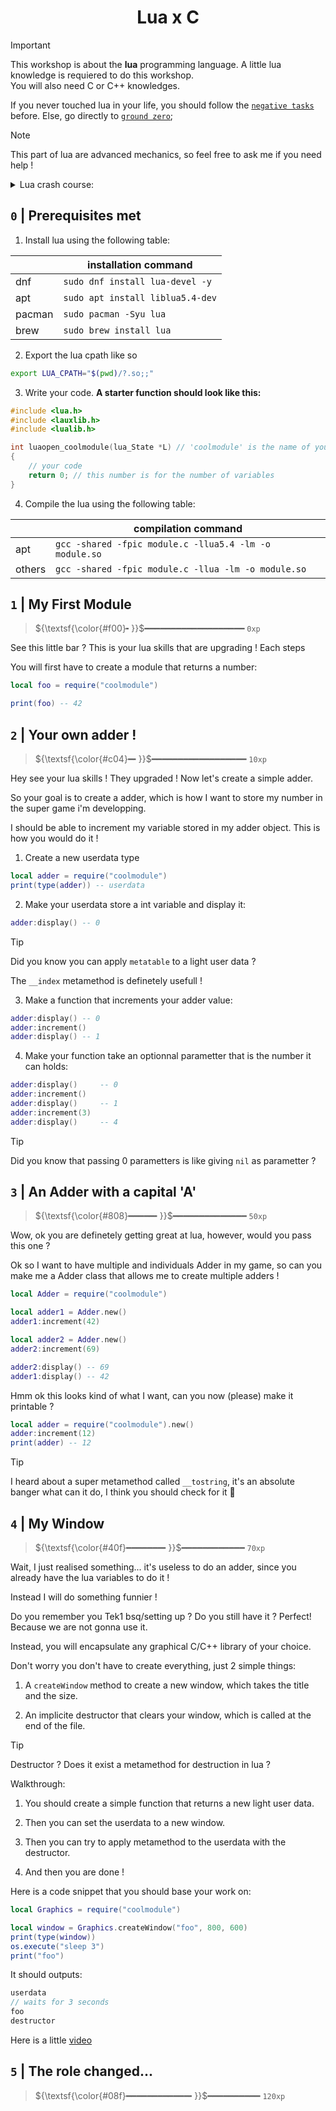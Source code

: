 <h1 align=center> Lua x C </h1>

> [!IMPORTANT]
> This workshop is about the **lua** programming language. A little lua
> knowledge is requiered to do this workshop.<br/>
> You will also need C or C++ knowledges.
> 
> If you never touched lua in your life, you should follow the
> [`negative tasks`](#-1--a-lua-world) before.
> Else, go directly to [`ground zero`](#0--prerequisites-met);

> [!NOTE]
> This part of lua are advanced mechanics, so feel free to ask me if you
> need help !

<details>
    <summary>  Lua crash course: </summary>

## `-1` | A lua world

Lua is an interpretted language created in 1993. It kinda looks like Ruby.

Here is what creating a variable looks like:
```lua
local num = 3
local str = "hello"
```

Lua is not strict typed, however, you can have a warning on the vscode
if your variable changes type
```lua
local a = 42
a = "foo" -- warning
```

And now you also learnt above how to do a comment !

Lua have 8 (or 9 it depends how you count) types:
- nil <br>
`local a = nil; local a;`
- number (and integer) <br>
`local a = 42; local a = 3.14`
- string <br>
`local a = "hello"`
- boolean <br>
`local a = true`
- thread <br>
`local a = coroutine.create(...)`
- function <br>
`function a() ... end`
- table <br>
`local a = { ... }`
- userdata <br>
`can't be created, it's a C pointer`

So normally you should understand the types from nil to thread.

The other ones are the ones we are mostly gonna use in this workshop.

However, we have to see more basics before.

## `-2` | Basic lua knowledge

Now we are gonna see some lua basics.

Here is three ways to do looping in lua:
```lua
local a = 0
while a < 10 do
    print(a)
    a = a + 1
end

for b = 0, 10 do
    print(b)
end

local c = 0
repeat
    print(c)
    c = c + 1
until c >= 10
```

Here is how to do conditions:
```lua
if you == "league player" then
    print("stinky")
elseif you == "at epitech" then
    print("stinky too")
else
    print("sticky again")
end
```
If checks for a `non-nil` and `not false` value.

```lua
if nil then -- wont do
    ... 
end
if 1 == 2 then -- 1 == 2 is false, so wont do
    ...
end
```

## `-3` | or functions, and

And here is a function (example for factorial recursive):
```lua
local function factorial(n)
    if (n == 1) or (n == 0) then
        return 1
    end
    return n * factorial(n)
end
```

Lua can have `;` but it is for psychopaths. You can also write lua on a single line, but that's also for psychopaths.
```lua
function f(n)if n<=0 then return 1 end return n*f(n-1)end
```
And yes this works.

You can also do ternary using only `or` and `and`. These opperators are really usefull since its not like C.

Here, the `or` will chose the first non-nil and non-false value, else it takes the last one:
```lua
false or 3 -- 3
42 or 53 -- 42
nil or false -- false
false or nil -- nil
```

`and` will do the opposite and return the first nil or false value he found, else it returns the last value:
```lua
false and 3 -- false
42 or 53 -- 53
nil or false -- nil
false or nil -- false
```

So using this, you can do ternary like that:
```lua
(condition and first) or second
```

Now we can improve our psychopath's factorial:
```lua
f=function(n)return n<=0 and 1 or n*f(n-1)end
```

## `-4` | Tables ~~and chairs~~

Tables are the most important mechanics in lua. It allows user to store any `value` at a given `key`. The key can be litterally anything.

To create a table, you just need to use `{}`. By default, if you don't give a key, it acts like an array, and the key are `1, 2, 3...`

```lua
local fruits = { "banana", "apple", "mango" }
print(fruits[1]) -- banana (not apple)
```

If your key is a string, you can access it with a dot:
```lua
local me = {
    money = 0,
    bitches = 0,
    int32limit = 2147483647
}
me.charism = 0
print(me.bitches) -- 0
```

You can also loop through the tables using the for loop:
```lua
for key, value in pairs(me) do
    print(key, value) -- money 0, bitches 0, ...
end
```

Tables can have functions in it, which is interesting in OOP mechanics.

So to call them, you can just call them with `.`, but if you need to actually get the table used to call the function, you can use `:` and you will get the `self` variable.
```lua
local me = {
    age = 19,
    name = "pol"
}

function me.sayHi()
    print("Hi")
end

function me:birthday()
    self.age = self.age + 1
end

me.sayHi() -- Hi
print(me.age) -- 19
me:birthday()
print(me.age) -- 20
```

You can also use something that is called metatables to actually give tables funny attributes. But I let you search by your own.

Finally ! Now you can start the workshop !

</details>

## `0` | Prerequisites met

1. Install lua using the following table:

|        | installation command             |
|--------|----------------------------------|
| dnf    | `sudo dnf install lua-devel -y`  |
| apt    | `sudo apt install liblua5.4-dev` |
| pacman | `sudo pacman -Syu lua`           |
| brew   | `sudo brew install lua`          |

2. Export the lua cpath like so
```sh
export LUA_CPATH="$(pwd)/?.so;;"
```

3. Write your code. **A starter function should look like this:**
```c
#include <lua.h>
#include <lauxlib.h>
#include <lualib.h>

int luaopen_coolmodule(lua_State *L) // 'coolmodule' is the name of your module !
{
    // your code
    return 0; // this number is for the number of variables
}
```

4. Compile the lua using the following table:

|        | compilation command                                    |
|--------|--------------------------------------------------------|
| apt    | `gcc -shared -fpic module.c -llua5.4 -lm -o module.so` |
| others | `gcc -shared -fpic module.c -llua -lm -o module.so`    |

## `1` | My First Module
> ${\textsf{\color{#f00}╸}}$━━━━━━━━━━━━━━━━━━━ `0xp`

See this little bar ? This is your lua skills that are upgrading ! Each steps 

You will first have to create a module that returns a number:
```lua
local foo = require("coolmodule")

print(foo) -- 42
```

## `2` | Your own adder !
> ${\textsf{\color{#c04}━╸}}$━━━━━━━━━━━━━━━━━━ `10xp`

Hey see your lua skills ! They upgraded ! Now let's create a simple adder.

So your goal is to create a adder, which is how I want to store my number in the super game i'm developping.

I should be able to increment my variable stored in my adder object. This is how you would do it !

1. Create a new userdata type
```lua
local adder = require("coolmodule")
print(type(adder)) -- userdata
```

2. Make your userdata store a int variable and display it:
```lua
adder:display() -- 0
```

> [!TIP]
> Did you know you can apply `metatable` to a light user data ?
>
> The `__index` metamethod is definetely usefull !

3. Make a function that increments your adder value:
```lua
adder:display() -- 0
adder:increment()
adder:display() -- 1
```

4. Make your function take an optionnal parametter that is the number it can holds:
```lua
adder:display()     -- 0
adder:increment()
adder:display()     -- 1
adder:increment(3)
adder:display()     -- 4
```

> [!TIP]
> Did you know that passing 0 parametters is like giving `nil` as
> parametter ?

## `3` | An Adder with a capital 'A'
> ${\textsf{\color{#808}━━━━━╸}}$━━━━━━━━━━━━━━ `50xp`

Wow, ok you are definetely getting great at lua, however, would you pass this one ?

Ok so I want to have multiple and individuals Adder in my game, so can you make me a Adder class that allows me to create multiple adders !

```lua
local Adder = require("coolmodule")

local adder1 = Adder.new()
adder1:increment(42)

local adder2 = Adder.new()
adder2:increment(69)

adder2:display() -- 69
adder1:display() -- 42
```

Hmm ok this looks kind of what I want, can  you now (please) make it printable ?
```lua
local adder = require("coolmodule").new()
adder:increment(12)
print(adder) -- 12
```
> [!TIP]
> I heard about a super metamethod called `__tostring`, it's an absolute banger what can it do, I think you should check for it :eyes:

## `4` | My Window
> ${\textsf{\color{#40f}━━━━━━━╸}}$━━━━━━━━━━━━ `70xp`

Wait, I just realised something... it's useless to do an adder, since you already have the lua variables to do it !

Instead I will do something funnier !

Do you remember you Tek1 bsq/setting up ? Do you still have it ? Perfect! Because we are not gonna use it.

Instead, you will encapsulate any graphical C/C++ library of your choice. 

Don't worry you don't have to create everything, just 2 simple things:

1. A `createWindow` method to create a new window, which takes the title and the size.

2. An implicite destructor that clears your window, which is called at the end of the file.

> [!TIP]
> Destructor ? Does it exist a metamethod for destruction in lua ?

Walkthrough:

1. You should create a simple function that returns a new light user data.

2. Then you can set the userdata to a new window.

3. Then you can try to apply metamethod to the userdata with the destructor.

4. And then you are done !

Here is a code snippet that you should base your work on:
```lua
local Graphics = require("coolmodule")

local window = Graphics.createWindow("foo", 800, 600)
print(type(window))
os.execute("sleep 3")
print("foo")
```

It should outputs:
```c
userdata
// waits for 3 seconds
foo
destructor
```

Here is a little [video](./assets/video.mp4)

## `5` | The role changed...
> ${\textsf{\color{#08f}━━━━━━━━━━━━╸}}$━━━━━━━━━━ `120xp`
